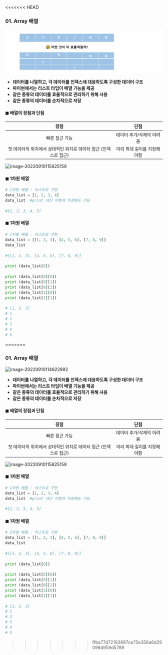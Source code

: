 <<<<<<< HEAD
### 01. Array 배열

![image-20220910114746620](assets/image-20220910114746620-1662811081243-2.png)

* **데이터를 나열하고, 각 데이터를 인덱스에 대응하도록 구성한 데이터 구조** 
* **파이썬에서는 리스트 타입이 배열 기능을 제공**
* **같은 종류의 데이터를 효율적으로 관리하기 위해  사용**
* **같은 종류의 데이터를 순차적으로 저장**



#### ◼ 배열의 장점과 단점 

|                             장점                             |            단점             |
| :----------------------------------------------------------: | :-------------------------: |
|                        빠른 접근 가능                        |  데이터 추가/삭제의 어려움  |
| 첫 데이터의 위치에서 상대적인 위치로 데이터 접근 (인덱스로 접근) | 미리 최대 길이를 지정해야함 |

![image-20220910115825159](C:\Users\LGD\AppData\Roaming\Typora\typora-user-images\image-20220910115825159.png)



#### ◼ 1차원 배열 

```python
# 1차원 배열 : 리스트로 구현	
data_list = [1, 2, 3, 4]
data_list  #print 대신 이렇게 작성해도 가능

#[1, 2, 3, 4, 5]
```



#### **◼ 1차원 배열** 

```python
# 2차원 배열 : 리스트로 구현
data_list = [[1, 2, 3], [4, 5, 6], [7, 8, 9]]
data_list 

#[[1, 2, 3], [4, 5, 6], [7, 8, 9]]

print (data_list[0])

print (data_list[0][0])
print (data_list[0][1])
print (data_list[0][2])
print (data_list[1][0])
print (data_list[1][1])

# [1, 2, 3]
# 1
# 2
# 3
# 4
# 5
```

=======
### 01. Array 배열

![image-20220910114622892](C:\Users\LGD\AppData\Roaming\Typora\typora-user-images\image-20220910114622892.png)

* **데이터를 나열하고, 각 데이터를 인덱스에 대응하도록 구성한 데이터 구조** 
* **파이썬에서는 리스트 타입이 배열 기능을 제공**
* **같은 종류의 데이터를 효율적으로 관리하기 위해  사용**
* **같은 종류의 데이터를 순차적으로 저장**



#### ◼ 배열의 장점과 단점 

|                             장점                             |            단점             |
| :----------------------------------------------------------: | :-------------------------: |
|                        빠른 접근 가능                        |  데이터 추가/삭제의 어려움  |
| 첫 데이터의 위치에서 상대적인 위치로 데이터 접근 (인덱스로 접근) | 미리 최대 길이를 지정해야함 |

![image-20220910115825159](C:\Users\LGD\AppData\Roaming\Typora\typora-user-images\image-20220910115825159.png)



#### ◼ 1차원 배열 

```python
# 1차원 배열 : 리스트로 구현	
data_list = [1, 2, 3, 4]
data_list  #print 대신 이렇게 작성해도 가능

#[1, 2, 3, 4, 5]
```



#### **◼ 1차원 배열** 

```python
# 2차원 배열 : 리스트로 구현
data_list = [[1, 2, 3], [4, 5, 6], [7, 8, 9]]
data_list 

#[[1, 2, 3], [4, 5, 6], [7, 8, 9]]

print (data_list[0])

print (data_list[0][0])
print (data_list[0][1])
print (data_list[0][2])
print (data_list[1][0])
print (data_list[1][1])

# [1, 2, 3]
# 1
# 2
# 3
# 4
# 5
```

>>>>>>> ffba77d72193687ce75e356a6d29096d959d5789
